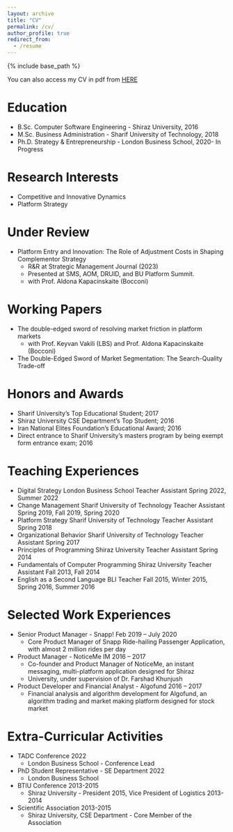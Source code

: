 ```yaml
---
layout: archive
title: "CV"
permalink: /cv/
author_profile: true
redirect_from:
  - /resume
---
```


{% include base_path %}

You can also access my CV in pdf from [HERE](https://amostajabi.github.io/files/resume_nov2022.pdf) 

Education
======
* B.Sc. Computer Software Engineering - Shiraz University, 2016
* M.Sc. Business Administration - Sharif University of Technology, 2018
* Ph.D. Strategy & Entrepreneurship - London Business School, 2020- In Progress

Research Interests
======
* Competitive and Innovative Dynamics
* Platform Strategy

Under Review
======
* Platform Entry and Innovation: The Role of Adjustment Costs in Shaping Complementor Strategy
  * R&R at Strategic Management Journal (2023)
  * Presented at SMS, AOM, DRUID, and BU Platform Summit.
  * with Prof. Aldona Kapacinskaite (Bocconi)

Working Papers
======
* The double-edged sword of resolving market friction in platform markets
  * with Prof. Keyvan Vakili (LBS) and Prof. Aldona Kapacinskaite (Bocconi)
*  The Double-Edged Sword of Market Segmentation: The Search-Quality Trade-off

Honors and Awards
======
* Sharif University’s Top Educational Student; 2017
* Shiraz University CSE Department’s Top Student; 2016
* Iran National Elites Foundation’s Educational Award; 2016
* Direct entrance to Sharif University’s masters program by being exempt form entrance exam; 2016

Teaching Experiences
======
* Digital Strategy London Business School Teacher Assistant Spring 2022, Summer 2022
* Change Management Sharif University of Technology Teacher Assistant Spring 2019, Fall 2019, Spring 2020
* Platform Strategy Sharif University of Technology Teacher Assistant Spring 2018
* Organizational Behavior Sharif University of Technology Teacher Assistant Spring 2017
* Principles of Programming Shiraz University Teacher Assistant Spring 2014
* Fundamentals of Computer Programming Shiraz University Teacher Assistant Fall 2013, Fall 2014
* English as a Second Language BLI Teacher Fall 2015, Winter 2015, Spring 2016, Summer 2016

Selected Work Experiences
======
* Senior Product Manager - Snapp! Feb 2019 – July 2020
  * Core Product Manager of Snapp Ride-hailing Passenger Application, with almost 2 million rides per day
* Product Manager - NoticeMe IM 2016 – 2017
  * Co-founder and Product Manager of NoticeMe, an instant messaging, multi-platform application designed for Shiraz
  * University, under supervision of Dr. Farshad Khunjush
* Product Developer and Financial Analyst - Algofund 2016 – 2017
  * Financial analysis and algorithm development for Algofund, an algorithm trading and market making platform
  designed for stock market

Extra-Curricular Activities
======
* TADC Conference 2022
  * London Business School - Conference Lead
* PhD Student Representative - SE Department 2022
  * London Business School
* BTIU Conference 2013-2015
  * Shiraz University - President 2015, Vice President of Logistics 2013-2014
* Scientific Association 2013-2015
  * Shiraz University, CSE Department - Core Member of the Association
